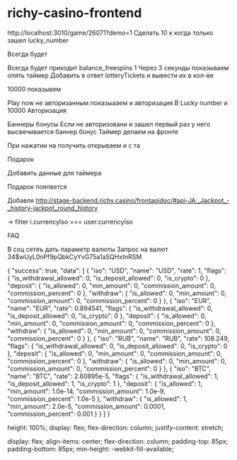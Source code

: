 # richy-casino-frontend

http://localhost:3010/game/26071?demo=1
Сделать 10 к когда только зашел
lucky_number

Всегда будет

Всегда будет приходит balance_freespins 1
Через 3 секунды показываем опять таймер
Добавить в ответ lotteryTickets и вывести их в кол-ве

10000 показывем

Play now не авторизанным показыааем и авторизация
В Lucky number и 10000
Авторизация


Баннеры бонусы
Если не авторизовани и зашел первый раз у него высвечивается баннер бонус
Таймер делаем на фронте

При нажатии на получить открываем и с та

Подарок

Добавить данные для таймера

Подарок поялвется


Добавля
http://stage-backend.richy.casino/frontapidoc/#api-JA._Jackpot_-_history-jackpot_round_history

-> filter i.currencyIso === user.currencyIso


FAQ


В соц сетяъ дать параметр валюты
 Запрос на валют
34$wUyL0nPf9pQbkCyYvG75a1aSQHxtnRSM


{
"success": true,
"data": [
{
"iso": "USD",
"name": "USD",
"rate": 1,
"flags": {
"is_withdrawal_allowed": 0,
"is_deposit_allowed": 0,
"is_crypto": 0
},
"deposit": {
"is_allowed": 0,
"min_amount": 0,
"commission_amount": 0,
"commission_percent": 0
},
"withdraw": {
"is_allowed": 0,
"min_amount": 0,
"commission_amount": 0,
"commission_percent": 0
}
},
{
"iso": "EUR",
"name": "EUR",
"rate": 0.894541,
"flags": {
"is_withdrawal_allowed": 0,
"is_deposit_allowed": 0,
"is_crypto": 0
},
"deposit": {
"is_allowed": 0,
"min_amount": 0,
"commission_amount": 0,
"commission_percent": 0
},
"withdraw": {
"is_allowed": 0,
"min_amount": 0,
"commission_amount": 0,
"commission_percent": 0
}
},
{
"iso": "RUB",
"name": "RUB",
"rate": 108.249,
"flags": {
"is_withdrawal_allowed": 0,
"is_deposit_allowed": 0,
"is_crypto": 0
},
"deposit": {
"is_allowed": 0,
"min_amount": 0,
"commission_amount": 0,
"commission_percent": 0
},
"withdraw": {
"is_allowed": 0,
"min_amount": 0,
"commission_amount": 0,
"commission_percent": 0
}
},
{
"iso": "BTC",
"name": "BTC",
"rate": 2.60895e-5,
"flags": {
"is_withdrawal_allowed": 1,
"is_deposit_allowed": 1,
"is_crypto": 1
},
"deposit": {
"is_allowed": 1,
"min_amount": 1.0e-14,
"commission_amount": 1.0e-9,
"commission_percent": 1.0e-5
},
"withdraw": {
"is_allowed": 1,
"min_amount": 2.0e-5,
"commission_amount": 0.0001,
"commission_percent": 0.001
}
}
]
}


height: 100%;
display: flex;
flex-direction: column;
justify-content: stretch;

display: flex;
align-items: center;
flex-direction: column;
padding-top: 85px;
padding-bottom: 85px;
min-height: -webkit-fill-available;

